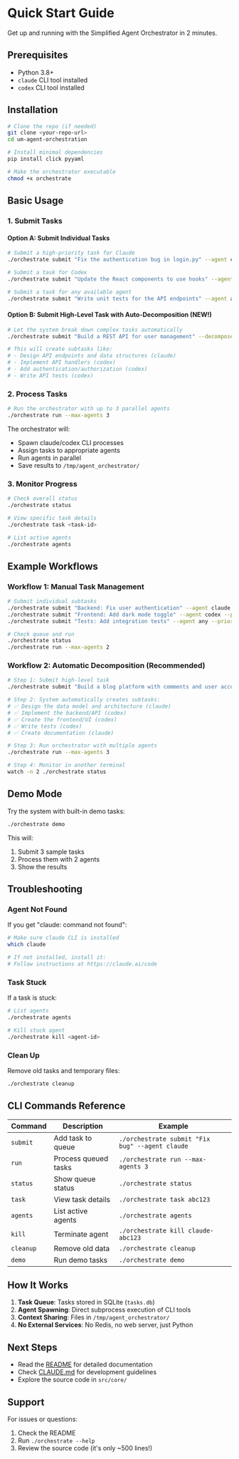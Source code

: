 # Quick Start Guide

Get up and running with the Simplified Agent Orchestrator in 2 minutes.

## Prerequisites

- Python 3.8+
- `claude` CLI tool installed
- `codex` CLI tool installed

## Installation

```bash
# Clone the repo (if needed)
git clone <your-repo-url>
cd um-agent-orchestration

# Install minimal dependencies
pip install click pyyaml

# Make the orchestrator executable
chmod +x orchestrate
```

## Basic Usage

### 1. Submit Tasks

#### Option A: Submit Individual Tasks
```bash
# Submit a high-priority task for Claude
./orchestrate submit "Fix the authentication bug in login.py" --agent claude --priority high

# Submit a task for Codex
./orchestrate submit "Update the React components to use hooks" --agent codex

# Submit a task for any available agent
./orchestrate submit "Write unit tests for the API endpoints" --agent any
```

#### Option B: Submit High-Level Task with Auto-Decomposition (NEW!)
```bash
# Let the system break down complex tasks automatically
./orchestrate submit "Build a REST API for user management" --decompose

# This will create subtasks like:
# - Design API endpoints and data structures (claude)
# - Implement API handlers (codex)
# - Add authentication/authorization (codex)
# - Write API tests (codex)
```

### 2. Process Tasks

```bash
# Run the orchestrator with up to 3 parallel agents
./orchestrate run --max-agents 3
```

The orchestrator will:
- Spawn claude/codex CLI processes
- Assign tasks to appropriate agents
- Run agents in parallel
- Save results to `/tmp/agent_orchestrator/`

### 3. Monitor Progress

```bash
# Check overall status
./orchestrate status

# View specific task details
./orchestrate task <task-id>

# List active agents
./orchestrate agents
```

## Example Workflows

### Workflow 1: Manual Task Management
```bash
# Submit individual subtasks
./orchestrate submit "Backend: Fix user authentication" --agent claude --priority high
./orchestrate submit "Frontend: Add dark mode toggle" --agent codex --priority normal
./orchestrate submit "Tests: Add integration tests" --agent any --priority low

# Check queue and run
./orchestrate status
./orchestrate run --max-agents 2
```

### Workflow 2: Automatic Decomposition (Recommended)
```bash
# Step 1: Submit high-level task
./orchestrate submit "Build a blog platform with comments and user accounts" --decompose

# Step 2: System automatically creates subtasks:
# ✅ Design the data model and architecture (claude)
# ✅ Implement the backend/API (codex)
# ✅ Create the frontend/UI (codex)
# ✅ Write tests (codex)
# ✅ Create documentation (claude)

# Step 3: Run orchestrator with multiple agents
./orchestrate run --max-agents 3

# Step 4: Monitor in another terminal
watch -n 2 ./orchestrate status
```

## Demo Mode

Try the system with built-in demo tasks:

```bash
./orchestrate demo
```

This will:
1. Submit 3 sample tasks
2. Process them with 2 agents
3. Show the results

## Troubleshooting

### Agent Not Found
If you get "claude: command not found":
```bash
# Make sure claude CLI is installed
which claude

# If not installed, install it:
# Follow instructions at https://claude.ai/code
```

### Task Stuck
If a task is stuck:
```bash
# List agents
./orchestrate agents

# Kill stuck agent
./orchestrate kill <agent-id>
```

### Clean Up
Remove old tasks and temporary files:
```bash
./orchestrate cleanup
```

## CLI Commands Reference

| Command | Description | Example |
|---------|-------------|---------|
| `submit` | Add task to queue | `./orchestrate submit "Fix bug" --agent claude` |
| `run` | Process queued tasks | `./orchestrate run --max-agents 3` |
| `status` | Show queue status | `./orchestrate status` |
| `task` | View task details | `./orchestrate task abc123` |
| `agents` | List active agents | `./orchestrate agents` |
| `kill` | Terminate agent | `./orchestrate kill claude-abc123` |
| `cleanup` | Remove old data | `./orchestrate cleanup` |
| `demo` | Run demo tasks | `./orchestrate demo` |

## How It Works

1. **Task Queue**: Tasks stored in SQLite (`tasks.db`)
2. **Agent Spawning**: Direct subprocess execution of CLI tools
3. **Context Sharing**: Files in `/tmp/agent_orchestrator/`
4. **No External Services**: No Redis, no web server, just Python

## Next Steps

- Read the [README](README.md) for detailed documentation
- Check [CLAUDE.md](CLAUDE.md) for development guidelines
- Explore the source code in `src/core/`

## Support

For issues or questions:
1. Check the README
2. Run `./orchestrate --help`
3. Review the source code (it's only ~500 lines!)